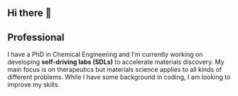 ## Hi there 👋

## Professional
I have a PhD in Chemical Engineering and I'm currently working on developing **self-driving labs (SDLs)** to accelerate materials discovery. My main focus is on therapeutics but materials science applies to all kinds of different problems. While I have some background in coding, I am looking to improve my skills.


<!--
**aclasky/aclasky** is a ✨ _special_ ✨ repository because its `README.md` (this file) appears on your GitHub profile.

Here are some ideas to get you started:

- 🔭 I’m currently working on ...
- 🌱 I’m currently learning ...
- 👯 I’m looking to collaborate on ...
- 🤔 I’m looking for help with ...
- 💬 Ask me about ...
- 📫 How to reach me: ...
- 😄 Pronouns: ...
- ⚡ Fun fact: ...
-->
